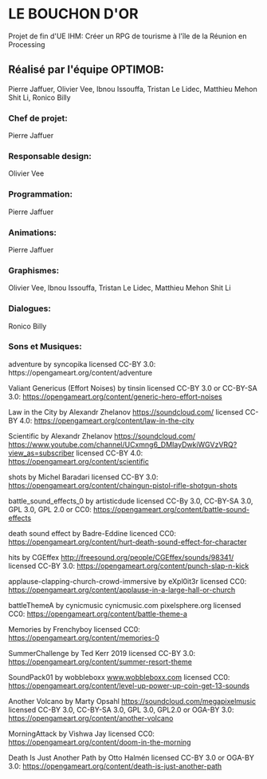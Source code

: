 <h1> LE BOUCHON D'OR </h1>

Projet de fin d'UE IHM:
Créer un RPG de tourisme à l'île de la Réunion en Processing


<h2>Réalisé par l'équipe OPTIMOB:</h2>
Pierre Jaffuer,
Olivier Vee,
Ibnou Issouffa,
Tristan Le Lidec,
Matthieu Mehon Shit Li,
Ronico Billy


<h3>Chef de projet:</h3>
Pierre Jaffuer


<h3>Responsable design:</h3>
Olivier Vee


<h3>Programmation:</h3>
Pierre Jaffuer


<h3>Animations:</h3>
Pierre Jaffuer


<h3>Graphismes:</h3>
Olivier Vee,
Ibnou Issouffa,
Tristan Le Lidec,
Matthieu Mehon Shit Li


<h3>Dialogues:</h3>
Ronico Billy


<h3>Sons et Musiques:</h3>
adventure by syncopika licensed CC-BY 3.0: https://opengameart.org/content/adventure

Valiant Genericus (Effort Noises) by tinsin licensed CC-BY 3.0 or CC-BY-SA 3.0: https://opengameart.org/content/generic-hero-effort-noises

Law in the City by Alexandr Zhelanov https://soundcloud.com/ licensed CC-BY 4.0: https://opengameart.org/content/law-in-the-city

Scientific by Alexandr Zhelanov https://soundcloud.com/ https://www.youtube.com/channel/UCxmng6_DMIayDwkiWGVzVRQ?view_as=subscriber licensed CC-BY 4.0: https://opengameart.org/content/scientific

shots by Michel Baradari licensed CC-BY 3.0: https://opengameart.org/content/chaingun-pistol-rifle-shotgun-shots

battle_sound_effects_0 by artisticdude licensed CC-By 3.0, CC-BY-SA 3.0, GPL 3.0, GPL 2.0 or CC0: https://opengameart.org/content/battle-sound-effects

death sound effect by Badre-Eddine licenced CC0: https://opengameart.org/content/hurt-death-sound-effect-for-character

hits by CGEffex http://freesound.org/people/CGEffex/sounds/98341/ licensed CC-BY 3.0: https://opengameart.org/content/punch-slap-n-kick

applause-clapping-church-crowd-immersive by eXpl0it3r licensed CC0: https://opengameart.org/content/applause-in-a-large-hall-or-church

battleThemeA by cynicmusic cynicmusic.com pixelsphere.org licensed CC0: https://opengameart.org/content/battle-theme-a

Memories by Frenchyboy licensed CC0: https://opengameart.org/content/memories-0

SummerChallenge by Ted Kerr 2019 licensed CC-BY 3.0: https://opengameart.org/content/summer-resort-theme

SoundPack01 by wobbleboxx www.wobbleboxx.com licensed CC0: https://opengameart.org/content/level-up-power-up-coin-get-13-sounds

Another Volcano by Marty Opsahl https://soundcloud.com/megapixelmusic licensed CC-BY 3.0, CC-BY-SA 3.0, GPL 3.0, GPL2.0 or OGA-BY 3.0: https://opengameart.org/content/another-volcano

MorningAttack by Vishwa Jay licensed CC0: https://opengameart.org/content/doom-in-the-morning

Death Is Just Another Path by Otto Halmén licensed CC-BY 3.0 or OGA-BY 3.0: https://opengameart.org/content/death-is-just-another-path
